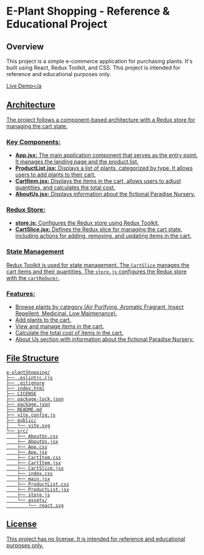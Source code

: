 # E-Plant Shopping - Reference & Educational Project

## Overview

This project is a simple e-commerce application for purchasing plants. It's built using React, Redux Toolkit, and CSS. This project is intended for reference and educational purposes only.

<a href="https://clod.github.io/e-plantShopping/" target="_blank">Live Demo</a

## Architecture

The project follows a component-based architecture with a Redux store for managing the cart state.

### Key Components:

*   **App.jsx:** The main application component that serves as the entry point. It manages the landing page and the product list.
*   **ProductList.jsx:** Displays a list of plants, categorized by type. It allows users to add plants to their cart.
*   **CartItem.jsx:** Displays the items in the cart, allows users to adjust quantities, and calculates the total cost.
*   **AboutUs.jsx:** Displays information about the fictional Paradise Nursery.

### Redux Store:

*   **store.js:** Configures the Redux store using Redux Toolkit.
*   **CartSlice.jsx:** Defines the Redux slice for managing the cart state, including actions for adding, removing, and updating items in the cart.

### State Management

Redux Toolkit is used for state management. The `CartSlice` manages the cart items and their quantities. The `store.js` configures the Redux store with the `cartReducer`.

### Features:

*   Browse plants by category (Air Purifying, Aromatic Fragrant, Insect Repellent, Medicinal, Low Maintenance).
*   Add plants to the cart.
*   View and manage items in the cart.
*   Calculate the total cost of items in the cart.
*   About Us section with information about the fictional Paradise Nursery.

## File Structure

```
e-plantShopping/
├── .eslintrc.cjs
├── .gitignore
├── index.html
├── LICENSE
├── package-lock.json
├── package.json
├── README.md
├── vite.config.js
├── public/
│   └── vite.svg
└── src/
    ├── AboutUs.css
    ├── AboutUs.jsx
    ├── App.css
    ├── App.jsx
    ├── CartItem.css
    ├── CartItem.jsx
    ├── CartSlice.jsx
    ├── index.css
    ├── main.jsx
    ├── ProductList.css
    ├── ProductList.jsx
    ├── store.js
    └── assets/
        └── react.svg
```

## License

This project has no license. It is intended for reference and educational purposes only.

